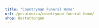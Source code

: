 ```yaml
---
title: "Countryman Funeral Home"
url: /pecatonica/countryman-funeral-home/
shop: Bestattungen
---
```

